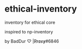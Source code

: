 # ethical-inventory

inventory for ethical core 

inspired to np-inventory 

by BadDur ♡ |P̷r̷o̷x̷y̷#6846
